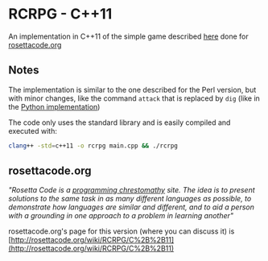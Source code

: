 # RCRPG - C++11

An implementation in C++11 of the simple game described [here](http://rosettacode.org/wiki/RCRPG/Perl) done for [rosettacode.org](http://rosettacode.org/)

## Notes

The implementation is similar to the one described for the Perl version, but with minor changes, like the command `attack` that is replaced by `dig` (like in the [Python implementation](http://rosettacode.org/wiki/RCRPG/Python))

The code only uses the standard library and is easily compiled and executed with:

```bash
clang++ -std=c++11 -o rcrpg main.cpp && ./rcrpg
```

## rosettacode.org

<cite>"Rosetta Code is a [programming chrestomathy](http://en.wikipedia.org/wiki/Chrestomathy) site. The idea is to present solutions to the same task in as many different languages as possible, to demonstrate how languages are similar and different, and to aid a person with a grounding in one approach to a problem in learning another"</cite>

rosettacode.org's page for this version (where you can discuss it) is [http://rosettacode.org/wiki/RCRPG/C%2B%2B11](http://rosettacode.org/wiki/RCRPG/C%2B%2B11)